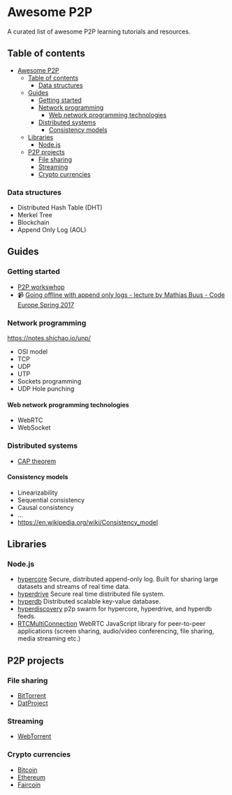 # Awesome P2P

A curated list of awesome P2P learning tutorials and resources.

## Table of contents

- [Awesome P2P](#awesome-p2p)
  - [Table of contents](#table-of-contents)
    - [Data structures](#data-structures)
  - [Guides](#guides)
    - [Getting started](#getting-started)
    - [Network programming](#network-programming)
      - [Web network programming technologies](#web-network-programming-technologies)
    - [Distributed systems](#distributed-systems)
      - [Consistency models](#consistency-models)
  - [Libraries](#libraries)
    - [Node.js](#nodejs)
  - [P2P projects](#p2p-projects)
    - [File sharing](#file-sharing)
    - [Streaming](#streaming)
    - [Crypto currencies](#crypto-currencies)

### Data structures

- Distributed Hash Table (DHT)
- Merkel Tree
- Blockchain
- Append Only Log (AOL)

## Guides

### Getting started

- [P2P workswhop](https://github.com/mafintosh/p2p-workshop)
- 📹 [Going offline with append only logs - lecture by Mathias Buus - Code Europe Spring 2017](https://www.youtube.com/watch?v=s-tFw7_lDt8&t=1725s)

### Network programming

https://notes.shichao.io/unp/

- OSI model
- TCP
- UDP
- UTP
- Sockets programming
- UDP Hole punching

#### Web network programming technologies

- WebRTC
- WebSocket

### Distributed systems

- [CAP theorem](https://en.wikipedia.org/wiki/CAP_theorem)

#### Consistency models

- Linearizability
- Sequential consistency
- Causal consistency
- ...
- https://en.wikipedia.org/wiki/Consistency_model

## Libraries

### Node.js

- [hypercore](https://github.com/mafintosh/hypercore) Secure, distributed append-only log. Built for sharing large datasets and streams of real time data.
- [hyperdrive](https://github.com/mafintosh/hyperdrive) Secure real time distributed file system.
- [hyperdb](https://github.com/mafintosh/hyperdb) Distributed scalable key-value database.
- [hyperdiscovery](https://github.com/karissa/hyperdiscovery) p2p swarm for hypercore, hyperdrive, and hyperdb feeds.
- [RTCMultiConnection](https://github.com/muaz-khan/RTCMultiConnection) WebRTC JavaScript library for peer-to-peer applications (screen sharing, audio/video conferencing, file sharing, media streaming etc.)

## P2P projects

### File sharing

- [BitTorrent](https://www.bittorrent.com/)
- [DatProject](https://datproject.org/) 

### Streaming

- [WebTorrent](https://webtorrent.io/)

### Crypto currencies

- [Bitcoin](https://bitcoin.org/)
- [Ethereum](https://www.ethereum.org/)
- [Faircoin](https://fair-coin.org/)
